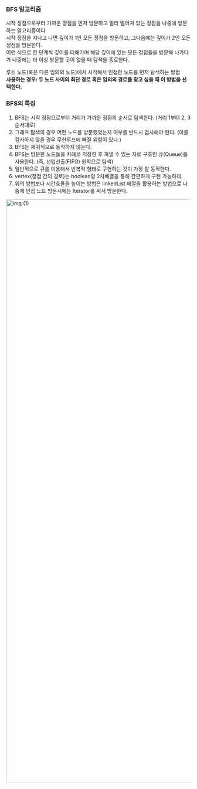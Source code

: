 ### BFS 알고리즘 
시작 정점으로부터 가까운 정점을 먼저 방문하고 멀리 떨어져 있는 정점을 나중에 방문하는 알고리즘이다.                    
시작 정점을 지나고 나면 깊이가 1인 모든 정점을 방문하고, 그다음에는 깊이가 2인 모든 정점을 방문한다.                       
이런 식으로 한 단계씩 깊이를 더해가며 해당 깊이에 있는 모든 정점들을 방문해 나가다가 나중에는 더 이상 방문할 곳이 없을 때 탐색을 종료한다.                     
                        
루트 노드(혹은 다른 임의의 노드)에서 시작해서 인접한 노드를 먼저 탐색하는 방법               
**사용하는 경우: 두 노드 사이의 최단 경로 혹은 임의의 경로를 찾고 싶을 때 이 방법을 선택한다.**        


### BFS의 특징 
1. BFS는 시작 정점으로부터 거리가 가까운 정점의 순서로 탐색한다. (거리 1부터 2, 3 순서대로)                    
2. 그래프 탐색의 경우 어떤 노드를 방문했었는지 여부를 반드시 검사해야 한다. (이를 검사하지 않을 경우 무한루프에 빠질 위험이 있다.)                   
3. BFS는 재귀적으로 동작하지 않는다.                       
4. BFS는 방문한 노드들을 차례로 저장한 후 꺼낼 수 있는 자료 구조인 큐(Queue)를 사용한다. (즉, 선입선출(FIFO) 원칙으로 탐색)                  
5. 일반적으로 큐를 이용해서 반복적 형태로 구현하는 것이 가장 잘 동작한다.                     
6. vertex(정점 간의 경로)는 boolean형 2차배열을 통해 간편하게 구현 가능하다.              
7. 위의 방법보다 시간효율을 높이는 방법은 linkedList 배열을 활용하는 방법으로 나중에 인접 노드 방문시에는 Iterator를 써서 방문한다.                 


<img width="1593" alt="img (1)" src="https://user-images.githubusercontent.com/84822464/128137171-ca697268-2de6-40c6-981b-1a754620ce46.png">
